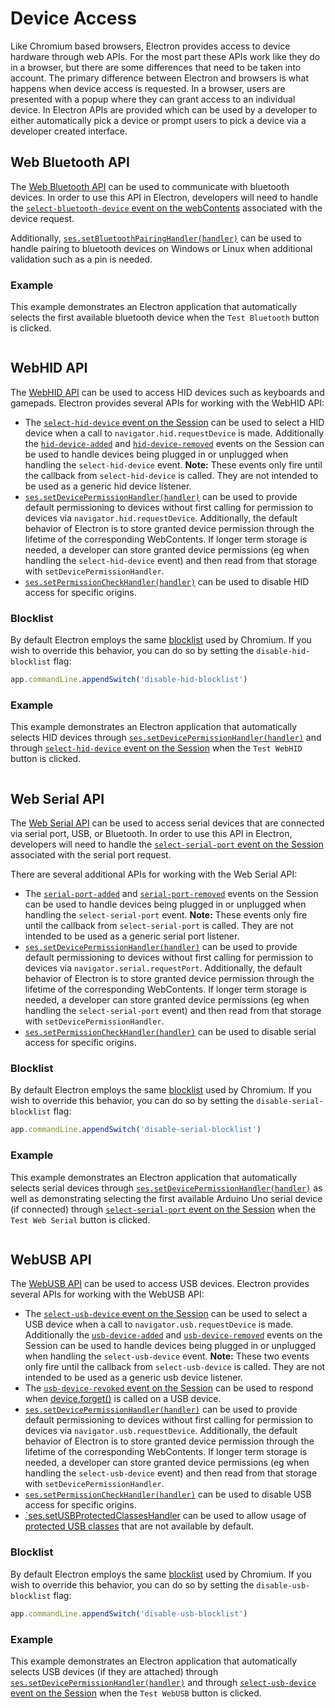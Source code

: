 # Device Access

Like Chromium based browsers, Electron provides access to device hardware
through web APIs.  For the most part these APIs work like they do in a browser,
but there are some differences that need to be taken into account.  The primary
difference between Electron and browsers is what happens when device access is
requested.  In a browser, users are presented with a popup where they can grant
access to an individual device.  In Electron APIs are provided which can be
used by a developer to either automatically pick a device or prompt users to
pick a device via a developer created interface.

## Web Bluetooth API

The [Web Bluetooth API](https://web.dev/bluetooth/) can be used to communicate
with bluetooth devices. In order to use this API in Electron, developers will
need to handle the [`select-bluetooth-device` event on the webContents](../api/web-contents.md#event-select-bluetooth-device)
associated with the device request.

Additionally, [`ses.setBluetoothPairingHandler(handler)`](../api/session.md#sessetbluetoothpairinghandlerhandler-windows-linux)
can be used to handle pairing to bluetooth devices on Windows or Linux when
additional validation such as a pin is needed.

### Example

This example demonstrates an Electron application that automatically selects
the first available bluetooth device when the `Test Bluetooth` button is
clicked.

```fiddle docs/fiddles/features/web-bluetooth

```

## WebHID API

The [WebHID API](https://web.dev/hid/) can be used to access HID devices such
as keyboards and gamepads. Electron provides several APIs for working with
the WebHID API:

* The [`select-hid-device` event on the Session](../api/session.md#event-select-hid-device)
  can be used to select a HID device when a call to
  `navigator.hid.requestDevice` is made.  Additionally the [`hid-device-added`](../api/session.md#event-hid-device-added)
  and [`hid-device-removed`](../api/session.md#event-hid-device-removed) events
  on the Session can be used to handle devices being plugged in or unplugged
  when handling the `select-hid-device` event.
  **Note:** These events only fire until the callback from `select-hid-device`
  is called.  They are not intended to be used as a generic hid device listener.
* [`ses.setDevicePermissionHandler(handler)`](../api/session.md#sessetdevicepermissionhandlerhandler)
  can be used to provide default permissioning to devices without first calling
  for permission to devices via `navigator.hid.requestDevice`.  Additionally,
  the default behavior of Electron is to store granted device permission through
  the lifetime of the corresponding WebContents.  If longer term storage is
  needed, a developer can store granted device permissions (eg when handling
  the `select-hid-device` event) and then read from that storage with
  `setDevicePermissionHandler`.
* [`ses.setPermissionCheckHandler(handler)`](../api/session.md#sessetpermissioncheckhandlerhandler)
  can be used to disable HID access for specific origins.

### Blocklist

By default Electron employs the same [blocklist](https://wicg.github.io/webhid/#blocklist)
used by Chromium.  If you wish to override this behavior, you can do so by
setting the `disable-hid-blocklist` flag:

```js
app.commandLine.appendSwitch('disable-hid-blocklist')
```

### Example

This example demonstrates an Electron application that automatically selects
HID devices through [`ses.setDevicePermissionHandler(handler)`](../api/session.md#sessetdevicepermissionhandlerhandler)
and through [`select-hid-device` event on the Session](../api/session.md#event-select-hid-device)
when the `Test WebHID` button is clicked.

```fiddle docs/fiddles/features/web-hid

```

## Web Serial API

The [Web Serial API](https://web.dev/serial/) can be used to access serial
devices that are connected via serial port, USB, or Bluetooth.  In order to use
this API in Electron, developers will need to handle the
[`select-serial-port` event on the Session](../api/session.md#event-select-serial-port)
associated with the serial port request.

There are several additional APIs for working with the Web Serial API:

* The [`serial-port-added`](../api/session.md#event-serial-port-added)
  and [`serial-port-removed`](../api/session.md#event-serial-port-removed) events
  on the Session can be used to handle devices being plugged in or unplugged
  when handling the `select-serial-port` event.
  **Note:** These events only fire until the callback from `select-serial-port`
  is called.  They are not intended to be used as a generic serial port
  listener.
* [`ses.setDevicePermissionHandler(handler)`](../api/session.md#sessetdevicepermissionhandlerhandler)
  can be used to provide default permissioning to devices without first calling
  for permission to devices via `navigator.serial.requestPort`.  Additionally,
  the default behavior of Electron is to store granted device permission through
  the lifetime of the corresponding WebContents.  If longer term storage is
  needed, a developer can store granted device permissions (eg when handling
  the `select-serial-port` event) and then read from that storage with
  `setDevicePermissionHandler`.
* [`ses.setPermissionCheckHandler(handler)`](../api/session.md#sessetpermissioncheckhandlerhandler)
  can be used to disable serial access for specific origins.

### Blocklist

By default Electron employs the same [blocklist](https://wicg.github.io/serial/#blocklist)
used by Chromium.  If you wish to override this behavior, you can do so by
setting the `disable-serial-blocklist` flag:

```js
app.commandLine.appendSwitch('disable-serial-blocklist')
```

### Example

This example demonstrates an Electron application that automatically selects
serial devices through [`ses.setDevicePermissionHandler(handler)`](../api/session.md#sessetdevicepermissionhandlerhandler)
as well as demonstrating selecting the first available Arduino Uno serial device (if connected) through
[`select-serial-port` event on the Session](../api/session.md#event-select-serial-port)
when the `Test Web Serial` button is clicked.

```fiddle docs/fiddles/features/web-serial

```

## WebUSB API

The [WebUSB API](https://web.dev/usb/) can be used to access USB devices.
Electron provides several APIs for working with the WebUSB API:

* The [`select-usb-device` event on the Session](../api/session.md#event-select-usb-device)
  can be used to select a USB device when a call to
  `navigator.usb.requestDevice` is made.  Additionally the [`usb-device-added`](../api/session.md#event-usb-device-added)
  and [`usb-device-removed`](../api/session.md#event-usb-device-removed) events
  on the Session can be used to handle devices being plugged in or unplugged
  when handling the `select-usb-device` event.
  **Note:** These two events only fire until the callback from `select-usb-device`
  is called.  They are not intended to be used as a generic usb device listener.
* The [`usb-device-revoked` event on the Session](../api/session.md#event-usb-device-revoked) can
  be used to respond when [device.forget()](https://developer.chrome.com/articles/usb/#revoke-access)
  is called on a USB device.
* [`ses.setDevicePermissionHandler(handler)`](../api/session.md#sessetdevicepermissionhandlerhandler)
  can be used to provide default permissioning to devices without first calling
  for permission to devices via `navigator.usb.requestDevice`.  Additionally,
  the default behavior of Electron is to store granted device permission through
  the lifetime of the corresponding WebContents.  If longer term storage is
  needed, a developer can store granted device permissions (eg when handling
  the `select-usb-device` event) and then read from that storage with
  `setDevicePermissionHandler`.
* [`ses.setPermissionCheckHandler(handler)`](../api/session.md#sessetpermissioncheckhandlerhandler)
  can be used to disable USB access for specific origins.
* [`ses.setUSBProtectedClassesHandler](../api/session.md#sessetusbprotectedclasseshandlerhandler)
  can be used to allow usage of [protected USB classes](https://wicg.github.io/webusb/#usbinterface-interface) that are not available by default.

### Blocklist

By default Electron employs the same [blocklist](https://wicg.github.io/webusb/#blocklist)
used by Chromium.  If you wish to override this behavior, you can do so by
setting the `disable-usb-blocklist` flag:

```js
app.commandLine.appendSwitch('disable-usb-blocklist')
```

### Example

This example demonstrates an Electron application that automatically selects
USB devices (if they are attached) through [`ses.setDevicePermissionHandler(handler)`](../api/session.md#sessetdevicepermissionhandlerhandler)
and through [`select-usb-device` event on the Session](../api/session.md#event-select-usb-device)
when the `Test WebUSB` button is clicked.

```fiddle docs/fiddles/features/web-usb

```
